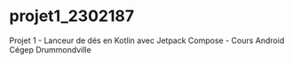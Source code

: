 # projet1_2302187
Projet 1 - Lanceur de dés en Kotlin avec Jetpack Compose - Cours Android Cégep Drummondville
